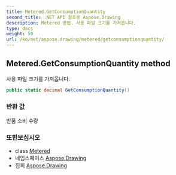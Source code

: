 ```yaml
---
title: Metered.GetConsumptionQuantity
second_title: .NET API 참조용 Aspose.Drawing
description: Metered 방법. 사용 파일 크기를 가져옵니다.
type: docs
weight: 50
url: /ko/net/aspose.drawing/metered/getconsumptionquantity/
---
```

## Metered.GetConsumptionQuantity method

사용 파일 크기를 가져옵니다.

```csharp
public static decimal GetConsumptionQuantity()
```

### 반환 값

반품 소비 수량

### 또한보십시오

* class [Metered](../)
* 네임스페이스 [Aspose.Drawing](../../metered/)
* 집회 [Aspose.Drawing](../../../)



